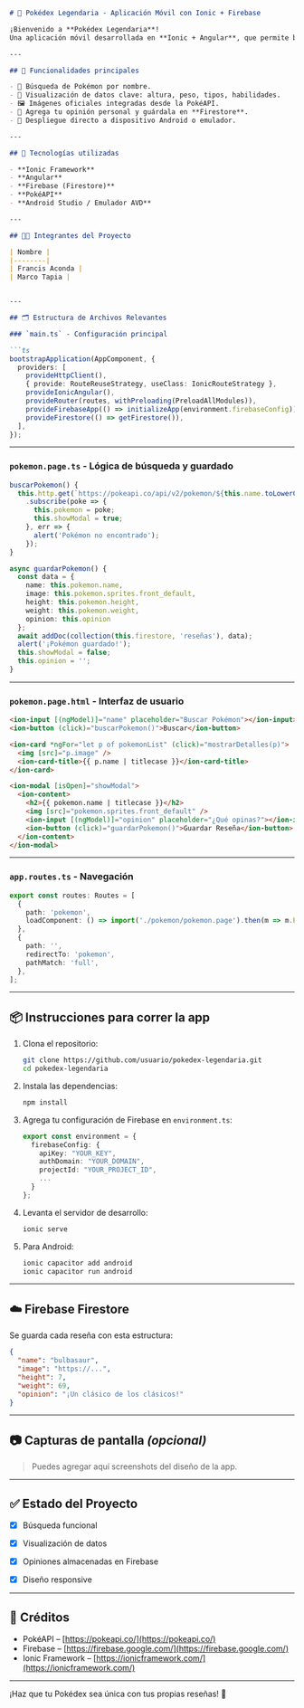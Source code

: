 

````markdown
# 📱 Pokédex Legendaria - Aplicación Móvil con Ionic + Firebase

¡Bienvenido a **Pokédex Legendaria**!  
Una aplicación móvil desarrollada en **Ionic + Angular**, que permite buscar Pokémon por nombre a través de la [API oficial de PokéAPI](https://pokeapi.co), visualizar sus detalles y guardar tus opiniones en **Firebase**.  

---

## 🚀 Funcionalidades principales

- 🔎 Búsqueda de Pokémon por nombre.
- 🧬 Visualización de datos clave: altura, peso, tipos, habilidades.
- 🖼️ Imágenes oficiales integradas desde la PokéAPI.
- 💬 Agrega tu opinión personal y guárdala en **Firestore**.
- 📲 Despliegue directo a dispositivo Android o emulador.

---

## 🔧 Tecnologías utilizadas

- **Ionic Framework**
- **Angular**
- **Firebase (Firestore)**
- **PokéAPI**
- **Android Studio / Emulador AVD**

---

## 👨‍💻 Integrantes del Proyecto

| Nombre | 
|--------|
| Francis Aconda | 
| Marco Tapia | 


---

## 🗂️ Estructura de Archivos Relevantes

### `main.ts` - Configuración principal

```ts
bootstrapApplication(AppComponent, {
  providers: [
    provideHttpClient(),
    { provide: RouteReuseStrategy, useClass: IonicRouteStrategy },
    provideIonicAngular(),
    provideRouter(routes, withPreloading(PreloadAllModules)),
    provideFirebaseApp(() => initializeApp(environment.firebaseConfig)),
    provideFirestore(() => getFirestore()),
  ],
});
````

---

### `pokemon.page.ts` - Lógica de búsqueda y guardado

```ts
buscarPokemon() {
  this.http.get(`https://pokeapi.co/api/v2/pokemon/${this.name.toLowerCase()}`)
    .subscribe(poke => {
      this.pokemon = poke;
      this.showModal = true;
    }, err => {
      alert('Pokémon no encontrado');
    });
}

async guardarPokemon() {
  const data = {
    name: this.pokemon.name,
    image: this.pokemon.sprites.front_default,
    height: this.pokemon.height,
    weight: this.pokemon.weight,
    opinion: this.opinion
  };
  await addDoc(collection(this.firestore, 'reseñas'), data);
  alert('¡Pokémon guardado!');
  this.showModal = false;
  this.opinion = '';
}
```

---

### `pokemon.page.html` - Interfaz de usuario

```html
<ion-input [(ngModel)]="name" placeholder="Buscar Pokémon"></ion-input>
<ion-button (click)="buscarPokemon()">Buscar</ion-button>

<ion-card *ngFor="let p of pokemonList" (click)="mostrarDetalles(p)">
  <img [src]="p.image" />
  <ion-card-title>{{ p.name | titlecase }}</ion-card-title>
</ion-card>

<ion-modal [isOpen]="showModal">
  <ion-content>
    <h2>{{ pokemon.name | titlecase }}</h2>
    <img [src]="pokemon.sprites.front_default" />
    <ion-input [(ngModel)]="opinion" placeholder="¿Qué opinas?"></ion-input>
    <ion-button (click)="guardarPokemon()">Guardar Reseña</ion-button>
  </ion-content>
</ion-modal>
```

---

### `app.routes.ts` - Navegación

```ts
export const routes: Routes = [
  {
    path: 'pokemon',
    loadComponent: () => import('./pokemon/pokemon.page').then(m => m.PokemonPage),
  },
  {
    path: '',
    redirectTo: 'pokemon',
    pathMatch: 'full',
  },
];
```

---

## 📦 Instrucciones para correr la app

1. Clona el repositorio:

   ```bash
   git clone https://github.com/usuario/pokedex-legendaria.git
   cd pokedex-legendaria
   ```

2. Instala las dependencias:

   ```bash
   npm install
   ```

3. Agrega tu configuración de Firebase en `environment.ts`:

   ```ts
   export const environment = {
     firebaseConfig: {
       apiKey: "YOUR_KEY",
       authDomain: "YOUR_DOMAIN",
       projectId: "YOUR_PROJECT_ID",
       ...
     }
   };
   ```

4. Levanta el servidor de desarrollo:

   ```bash
   ionic serve
   ```

5. Para Android:

   ```bash
   ionic capacitor add android
   ionic capacitor run android
   ```

---

## ☁️ Firebase Firestore

Se guarda cada reseña con esta estructura:

```json
{
  "name": "bulbasaur",
  "image": "https://...",
  "height": 7,
  "weight": 69,
  "opinion": "¡Un clásico de los clásicos!"
}
```

---

## 📷 Capturas de pantalla *(opcional)*

> Puedes agregar aquí screenshots del diseño de la app.

---

## ✅ Estado del Proyecto

* [x] Búsqueda funcional
* [x] Visualización de datos
* [x] Opiniones almacenadas en Firebase
* [x] Diseño responsive


---

## 🧠 Créditos

* PokéAPI – [https://pokeapi.co/](https://pokeapi.co/)
* Firebase – [https://firebase.google.com/](https://firebase.google.com/)
* Ionic Framework – [https://ionicframework.com/](https://ionicframework.com/)

---

¡Haz que tu Pokédex sea única con tus propias reseñas! 🧡

```

